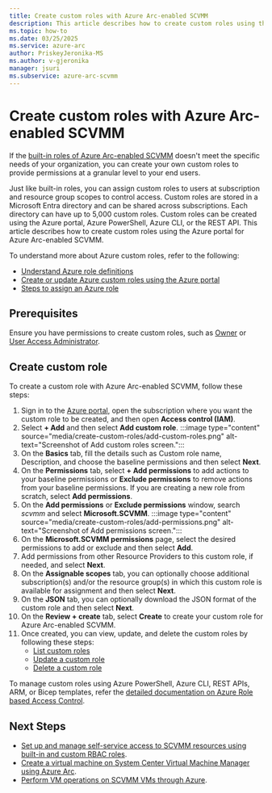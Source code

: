 ```yaml
---
title: Create custom roles with Azure Arc-enabled SCVMM
description: This article describes how to create custom roles using the Azure portal for Azure Arc-enabled SCVMM. 
ms.topic: how-to
ms.date: 03/25/2025
ms.service: azure-arc
author: PriskeyJeronika-MS
ms.author: v-gjeronika
manager: jsuri
ms.subservice: azure-arc-scvmm
---
```


# Create custom roles with Azure Arc-enabled SCVMM

If the [built-in roles of Azure Arc-enabled SCVMM](/azure/azure-arc/system-center-virtual-machine-manager/support-matrix-for-system-center-virtual-machine-manager#azure-rolepermission-requirements) doesn't meet the specific needs of your organization, you can create your own custom roles to provide permissions at a granular level to your end users. 

Just like built-in roles, you can assign custom roles to users at subscription and resource group scopes to control access. Custom roles are stored in a Microsoft Entra directory and can be shared across subscriptions. Each directory can have up to 5,000 custom roles. Custom roles can be created using the Azure portal, Azure PowerShell, Azure CLI, or the REST API. This article describes how to create custom roles using the Azure portal for Azure Arc-enabled SCVMM.

To understand more about Azure custom roles, refer to the following:

- [Understand Azure role definitions](/azure/role-based-access-control/role-definitions)
- [Create or update Azure custom roles using the Azure portal](/azure/role-based-access-control/custom-roles-portal)
- [Steps to assign an Azure role](/azure/role-based-access-control/role-assignments-steps)

## Prerequisites

Ensure you have permissions to create custom roles, such as [Owner](/azure/role-based-access-control/built-in-roles#owner) or [User Access Administrator](/azure/role-based-access-control/built-in-roles#user-access-administrator).

## Create custom role

To create a custom role with Azure Arc-enabled SCVMM, follow these steps:

1. Sign in to the [Azure portal](https://portal.azure.com/#home), open the subscription where you want the custom role to be created, and then open **Access control (IAM)**.
2. Select **+ Add** and then select **Add custom role**. 
      :::image type="content" source="media/create-custom-roles/add-custom-roles.png" alt-text="Screenshot of Add custom roles screen.":::
3. On the **Basics** tab, fill the details such as Custom role name, Description, and choose the baseline permissions and then select **Next**.
4. On the **Permissions** tab, select **+ Add permissions** to add actions to your baseline permissions or **Exclude permissions** to remove actions from your baseline permissions. If you are creating a new role from scratch, select **Add permissions**.
5. On the **Add permissions** or **Exclude permissions** window, search *scvmm* and select **Microsoft.SCVMM**.
      :::image type="content" source="media/create-custom-roles/add-permissions.png" alt-text="Screenshot of Add permissions screen.":::
6. On the **Microsoft.SCVMM permissions** page, select the desired permissions to add or exclude and then select **Add**. 
7. Add permissions from other Resource Providers to this custom role, if needed, and select **Next**.
8. On the **Assignable scopes** tab, you can optionally choose additional subscription(s) and/or the resource group(s) in which this custom role is available for assignment and then select **Next**.
9. On the **JSON** tab, you can optionally download the JSON format of the custom role and then select **Next**.
10. On the **Review + create** tab, select **Create** to create your custom role for Azure Arc-enabled SCVMM.
11. Once created, you can view, update, and delete the custom roles by following these steps:
     - [List custom roles](/azure/role-based-access-control/custom-roles-portal#list-custom-roles)
     - [Update a custom role](/azure/role-based-access-control/custom-roles-portal#update-a-custom-role)
     - [Delete a custom role](/azure/role-based-access-control/custom-roles-portal#delete-a-custom-role)

To manage custom roles using Azure PowerShell, Azure CLI, REST APIs, ARM, or Bicep templates, refer the [detailed documentation on Azure Role based Access Control](/azure/role-based-access-control/).

## Next Steps

- [Set up and manage self-service access to SCVMM resources using built-in and custom RBAC roles](/azure/azure-arc/system-center-virtual-machine-manager/set-up-and-manage-self-service-access-scvmm).
- [Create a virtual machine on System Center Virtual Machine Manager using Azure Arc](/azure/azure-arc/system-center-virtual-machine-manager/create-virtual-machine).
- [Perform VM operations on SCVMM VMs through Azure](/azure/azure-arc/system-center-virtual-machine-manager/perform-vm-ops-on-scvmm-through-azure).
